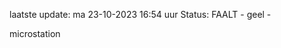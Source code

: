 laatste update: 
ma 23-10-2023 16:54   uur 
Status: FAALT - geel - 
<div class="service Y">microstation</div>